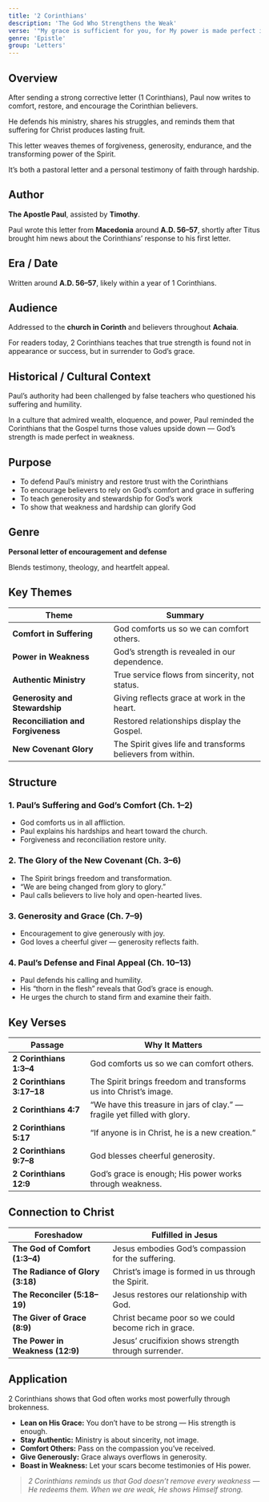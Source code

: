 ```yaml
---
title: '2 Corinthians'
description: 'The God Who Strengthens the Weak'
verse: '"My grace is sufficient for you, for My power is made perfect in weakness." — 2 Corinthians 12:9'
genre: 'Epistle'
group: 'Letters'
---
```


## Overview

After sending a strong corrective letter (1 Corinthians), Paul now writes to comfort, restore, and encourage the Corinthian believers.

He defends his ministry, shares his struggles, and reminds them that suffering for Christ produces lasting fruit.

This letter weaves themes of forgiveness, generosity, endurance, and the transforming power of the Spirit.

It’s both a pastoral letter and a personal testimony of faith through hardship.

## Author

**The Apostle Paul**, assisted by **Timothy**.

Paul wrote this letter from **Macedonia** around **A.D. 56–57**, shortly after Titus brought him news about the Corinthians’ response to his first letter.

## Era / Date

Written around **A.D. 56–57**, likely within a year of 1 Corinthians.

## Audience

Addressed to the **church in Corinth** and believers throughout **Achaia**.

For readers today, 2 Corinthians teaches that true strength is found not in appearance or success, but in surrender to God’s grace.

## Historical / Cultural Context

Paul’s authority had been challenged by false teachers who questioned his suffering and humility.

In a culture that admired wealth, eloquence, and power, Paul reminded the Corinthians that the Gospel turns those values upside down — God’s strength is made perfect in weakness.

## Purpose
- To defend Paul’s ministry and restore trust with the Corinthians
- To encourage believers to rely on God’s comfort and grace in suffering
- To teach generosity and stewardship for God’s work
- To show that weakness and hardship can glorify God


## Genre

**Personal letter of encouragement and defense**

Blends testimony, theology, and heartfelt appeal.

## Key Themes


| Theme | Summary |
|-------|----------|
| **Comfort in Suffering** | God comforts us so we can comfort others. |
| **Power in Weakness** | God’s strength is revealed in our dependence. |
| **Authentic Ministry** | True service flows from sincerity, not status. |
| **Generosity and Stewardship** | Giving reflects grace at work in the heart. |
| **Reconciliation and Forgiveness** | Restored relationships display the Gospel. |
| **New Covenant Glory** | The Spirit gives life and transforms believers from within. |

## Structure


### 1. Paul’s Suffering and God’s Comfort (Ch. 1–2)
- God comforts us in all affliction.
- Paul explains his hardships and heart toward the church.
- Forgiveness and reconciliation restore unity.


### 2. The Glory of the New Covenant (Ch. 3–6)
- The Spirit brings freedom and transformation.
- “We are being changed from glory to glory.”
- Paul calls believers to live holy and open-hearted lives.


### 3. Generosity and Grace (Ch. 7–9)
- Encouragement to give generously with joy.
- God loves a cheerful giver — generosity reflects faith.


### 4. Paul’s Defense and Final Appeal (Ch. 10–13)
- Paul defends his calling and humility.
- His “thorn in the flesh” reveals that God’s grace is enough.
- He urges the church to stand firm and examine their faith.


## Key Verses


| Passage | Why It Matters |
|----------|----------------|
| **2 Corinthians 1:3–4** | God comforts us so we can comfort others. |
| **2 Corinthians 3:17–18** | The Spirit brings freedom and transforms us into Christ’s image. |
| **2 Corinthians 4:7** | “We have this treasure in jars of clay.” — fragile yet filled with glory. |
| **2 Corinthians 5:17** | “If anyone is in Christ, he is a new creation.” |
| **2 Corinthians 9:7–8** | God blesses cheerful generosity. |
| **2 Corinthians 12:9** | God’s grace is enough; His power works through weakness. |

## Connection to Christ


| Foreshadow | Fulfilled in Jesus |
|-------------|-------------------|
| **The God of Comfort (1:3–4)** | Jesus embodies God’s compassion for the suffering. |
| **The Radiance of Glory (3:18)** | Christ’s image is formed in us through the Spirit. |
| **The Reconciler (5:18–19)** | Jesus restores our relationship with God. |
| **The Giver of Grace (8:9)** | Christ became poor so we could become rich in grace. |
| **The Power in Weakness (12:9)** | Jesus’ crucifixion shows strength through surrender. |

## Application

2 Corinthians shows that God often works most powerfully through brokenness.
- **Lean on His Grace:** You don’t have to be strong — His strength is enough.
- **Stay Authentic:** Ministry is about sincerity, not image.
- **Comfort Others:** Pass on the compassion you’ve received.
- **Give Generously:** Grace always overflows in generosity.
- **Boast in Weakness:** Let your scars become testimonies of His power.


> *2 Corinthians reminds us that God doesn’t remove every weakness — He redeems them. When we are weak, He shows Himself strong.*
